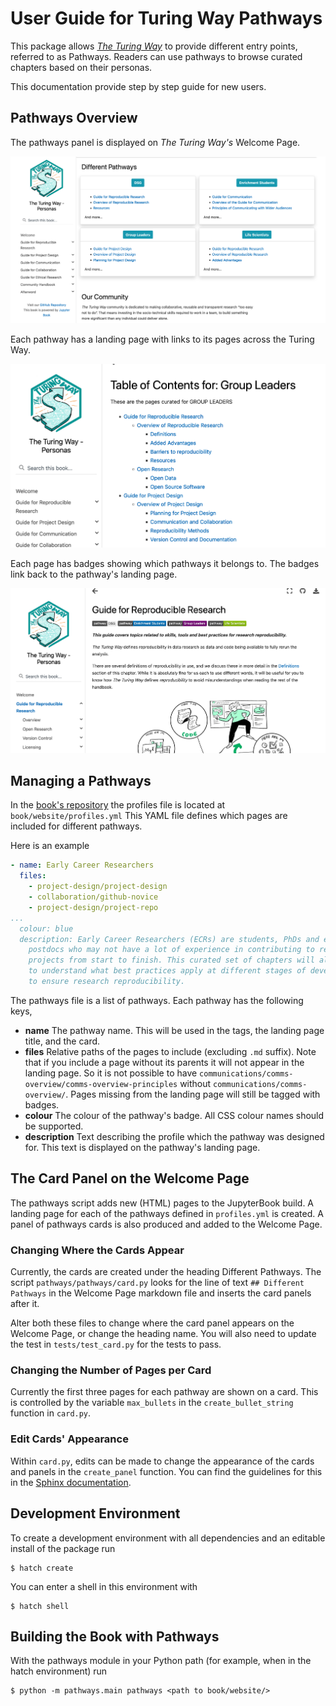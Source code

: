 # User Guide for Turing Way Pathways

This package allows [*The Turing Way*](https://the-turing-way.netlify.app) to provide different entry points, referred to as Pathways.
Readers can use pathways to browse curated chapters based on their personas.

This documentation provide step by step guide for new users.

## Pathways Overview

The pathways panel is displayed on *The Turing Way's* Welcome Page.

![The Turing Way's Welcome page showing the pathways panel. The panel has four cards, each for a different pathway. The pathways shown are DSG, Enrichment Students, Group Leaders and Life Scientists. For each pathway there is a button to take you to that pathway and a preview of the chapters it contains.](images/image_panel.png "The pathways panel on The Turing Way's Welcome Page")

Each pathway has a landing page with links to its pages across the Turing Way.

![The landing page for the Group Leaders pathway. The page explains that it curates items for the Group Leaders pathway. There is a table of contents which shows the guides, chapters and pages which form the pathway.](images/image_landingpage.png "A pathway landing page")

Each page has badges showing which pathways it belongs to.
The badges link back to the pathway's landing page.

![The entry page for the Guide for Reproducible Research. Below the page's title are a set of badges in a row, which show the pathways that this page belongs to. Each badge is split into two halves vertically. The left-hand side reads "pathway" in light text on a dark background. The right-hand side shows the name of the pathway. Each pathway's badge uses a different coloured background on the right-hand side to help distinguish them.](./images/image_tags.png "A page showing pathway badges")

## Managing a Pathways

In the [book's repository](https://github.com/the-turing-way/the-turing-way) the profiles file is located at `book/website/profiles.yml`
This YAML file defines which pages are included for different pathways.

Here is an example

```yaml
- name: Early Career Researchers
  files:
    - project-design/project-design
    - collaboration/github-novice
    - project-design/project-repo
...
  colour: blue
  description: Early Career Researchers (ECRs) are students, PhDs and early-stage
    postdocs who may not have a lot of experience in contributing to research
    projects from start to finish. This curated set of chapters will allow them
    to understand what best practices apply at different stages of development
    to ensure research reproducibility.
```

The pathways file is a list of pathways.
Each pathway has the following keys,

- **name**
  The pathway name.
  This will be used in the tags, the landing page title, and the card.
- **files**
  Relative paths of the pages to include (excluding `.md` suffix).
  Note that if you include a page without its parents it will not appear in the landing page.
  So it is not possible to have `communications/comms-overview/comms-overview-principles` without `communications/comms-overview/`.
  Pages missing from the landing page will still be tagged with badges.
- **colour**
  The colour of the pathway's badge.
  All CSS colour names should be supported.
- **description**
  Text describing the profile which the pathway was designed for.
  This text is displayed on the pathway's landing page.

## The Card Panel on the Welcome Page

The pathways script adds new (HTML) pages to the JupyterBook build.
A landing page for each of the pathways defined in `profiles.yml` is created.
A panel of pathways cards is also produced and added to the Welcome Page.

### Changing Where the Cards Appear

Currently, the cards are created under the heading Different Pathways.
The script `pathways/pathways/card.py` looks for the line of text `## Different Pathways` in the Welcome Page markdown file and inserts the card panels after it.

Alter both these files to change where the card panel appears on the Welcome Page, or change the heading name.
You will also need to update the test in `tests/test_card.py` for the tests to pass.

### Changing the Number of Pages per Card

Currently the first three pages for each pathway are shown on a card.
This is controlled by the variable `max_bullets` in the `create_bullet_string` function in `card.py`.

### Edit Cards' Appearance

Within `card.py`, edits can be made to change the appearance of the cards and panels in the `create_panel` function.
You can find the guidelines for this in the [Sphinx documentation](https://sphinx-panels.readthedocs.io/en/latest/#card-layout).

## Development Environment

To create a development environment with all dependencies and an editable install of the package run

```console
$ hatch create
```

You can enter a shell in this environment with

```console
$ hatch shell
```

## Building the Book with Pathways

With the pathways module in your Python path (for example, when in the hatch environment) run

```console
$ python -m pathways.main pathways <path to book/website/>
```
